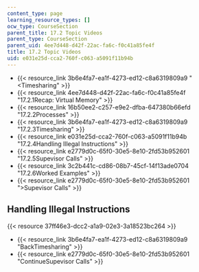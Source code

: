 ```yaml
---
content_type: page
learning_resource_types: []
ocw_type: CourseSection
parent_title: 17.2 Topic Videos
parent_type: CourseSection
parent_uid: 4ee7d448-d42f-22ac-fa6c-f0c41a85fe4f
title: 17.2 Topic Videos
uid: e031e25d-cca2-760f-c063-a5091f11b94b
---
```


*   {{< resource_link 3b6e4fa7-ea1f-4273-ed12-c8a6319809a9 "\<Timesharing" >}}
*   {{< resource_link 4ee7d448-d42f-22ac-fa6c-f0c41a85fe4f "17.2.1Recap: Virtual Memory" >}}
*   {{< resource_link 16b50ee2-c257-e9e2-dfba-647380b66efd "17.2.2Processes" >}}
*   {{< resource_link 3b6e4fa7-ea1f-4273-ed12-c8a6319809a9 "17.2.3Timesharing" >}}
*   {{< resource_link e031e25d-cca2-760f-c063-a5091f11b94b "17.2.4Handling Illegal Instructions" >}}
*   {{< resource_link e2779d0c-65f0-30e5-8e10-2fd53b952601 "17.2.5Supevisor Calls" >}}
*   {{< resource_link 3c2b441c-cd86-08b7-45cf-14f13ade0704 "17.2.6Worked Examples" >}}
*   {{< resource_link e2779d0c-65f0-30e5-8e10-2fd53b952601 "\>Supevisor Calls" >}}

Handling Illegal Instructions
-----------------------------

{{< resource 37ff46e3-dcc2-a1a9-02e3-3a18523bc264 >}}

*   {{< resource_link 3b6e4fa7-ea1f-4273-ed12-c8a6319809a9 "BackTimesharing" >}}
*   {{< resource_link e2779d0c-65f0-30e5-8e10-2fd53b952601 "ContinueSupevisor Calls" >}}